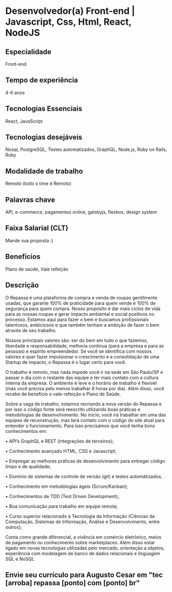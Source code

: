 # Desenvolvedor(a) Front-end | Javascript, Css, Html, React, NodeJS

## Especialidade
Front-end

## Tempo de experiência
4-6 anos

## Tecnologias Essenciais
React, JavaScript

## Tecnologias desejáveis
Nosql, PostgreSQL, Testes automatizados, GraphQL, Node.js, Ruby on Rails, Ruby

## Modalidade de trabalho
Remoto (todo o time é Remoto)

## Palavras chave
API, e-commerce, pagamentos online, gatsbyjs, flexbox, design system

## Faixa Salarial (CLT)
Mande sua proposta :)

## Benefícios
Plano de saúde, Vale refeição

## Descrição
O Repassa é uma plataforma de compra e venda de roupas gentilmente usadas, que garante 100% de praticidade para quem vende e 100% de segurança para quem compra. Nosso propósito é dar mais ciclos de vida para as nossas roupas e gerar impacto ambiental e social positivos no processo. Estamos aqui para fazer o bem e buscamos profissionais talentosos, ambiciosos e que também tenham a ambição de fazer o bem através de seu trabalho. 

Nossos principais valores são: ser do bem em tudo o que fazemos, liberdade e responsabilidade, melhoria contínua (para a empresa e para as pessoas) e espírito empreendedor. Se você se identifica com nossos valores e quer fazer impulsionar o crescimento e a consolidação de uma Startup de impacto, o Repassa é o lugar certo para você.

O trabalho é remoto, mas nada impede você ir na sede em São Paulo/SP e passar o dia com o restante das equipe e ter mais contato com a cultura interna da empresa. O ambiente é leve e o horário de trabalho é flexível (mas você precisa pelo menos trabalhar 8 horas por dia). Além disso, você recebe de benefício o vale-refeição e Plano de Saúde.

Sobre a vaga de trabalho, estamos recriando a nova versão do Repassa e por isso o código fonte será reescrito utilizando boas práticas e metodologias de desenvolvimento. No inicio, você irá trabalhar em uma das equipes de reconstrução, mas terá contato com o código do site atual para entender o funcionamento. Para isso precisamos que você tenha bons conhecimentos em:

• API’s GraphQL e REST (integrações de terceiros);

• Conhecimento avançado HTML, CSS e Javascript;

• Empregar as melhores práticas de desenvolvimento para entregar código limpo e de qualidade;

• Domínio de sistemas de controle de versão (git) e testes automátizados;

• Conhecimento em metodologias ágeis (Scrum/Kanban);

• Conhecimentos de TDD (Test Driven Development);

• Boa comunicação para trabalho em equipe remota;

• Curso superior relacionado à Tecnologia da Informação (Ciências da Computação, Sistemas de Informação, Análise e Desenvolvimento, entre outros);

Conta como grande diferencial, a vivência em comércio eletrônico, meios de pagamento ou conhecimento sobre marketplaces.
Além disso estar ligado em novas tecnologias utilizadas pelo mercado, orientação a objetos, experiência com modelagem de banco de dados relacionais e linguagem SQL e NoSQL

## Envie seu currículo para Augusto Cesar em "tec [arroba] repassa [ponto] com [ponto] br"
